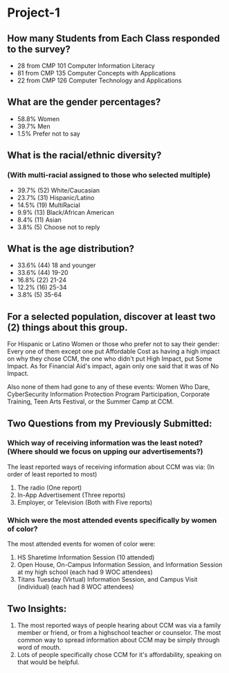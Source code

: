 # Project-1

## How many Students from Each Class responded to the survey?

- 28 from CMP 101 Computer Information Literacy
- 81 from CMP 135 Computer Concepts with Applications
- 22 from CMP 126 Computer Technology and Applications

## What are the gender percentages?

- 58.8% Women
- 39.7% Men
- 1.5% Prefer not to say

## What is the racial/ethnic diversity?

### (With multi-racial assigned to those who selected multiple)

- 39.7% (52) White/Caucasian
- 23.7% (31) Hispanic/Latino
- 14.5% (19) MultiRacial
- 9.9% (13) Black/African American
- 8.4% (11) Asian
- 3.8% (5) Choose not to reply

## What is the age distribution?

- 33.6% (44) 18 and younger
- 33.6% (44) 19-20
- 16.8% (22) 21-24
- 12.2% (16) 25-34
- 3.8% (5) 35-64

## For a selected population, discover at least two (2) things about this group.

For Hispanic or Latino Women or those who prefer not to say their gender: Every one of them except one put Affordable Cost as having a high impact on why they chose CCM, the one who didn't put High Impact, put Some Impact. As for Financial Aid's impact, again only one said that it was of No Impact.

Also none of them had gone to any of these events: Women Who Dare, CyberSecurity Information Protection Program Participation, Corporate Training, Teen Arts Festival, or the Summer Camp at CCM.

## Two Questions from my Previously Submitted:

### Which way of receiving information was the least noted? (Where should we focus on upping our advertisements?)

The least reported ways of receiving information about CCM was via: (In order of least reported to most)
1. The radio (One report)
2. In-App Advertisement (Three reports)
3. Employer, or Television (Both with Five reports)

### Which were the most attended events specifically by women of color?

The most attended events for women of color were:
1. HS Sharetime Information Session (10 attended)
2. Open House, On-Campus Information Session, and Information Session at my high school (each had 9 WOC attendees)
3. Titans Tuesday (Virtual) Information Session, and Campus Visit (individual) (each had 8 WOC attendees)

## Two Insights:

1. The most reported ways of people hearing about CCM was via a family member or friend, or from a highschool teacher or counselor. The most common way to spread information about CCM may be simply through word of mouth.
2. Lots of people specifically chose CCM for it's affordability, speaking on that would be helpful.
